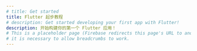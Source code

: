 ```yaml
---
# title: Get started
title: Flutter 起步教程
# description: Get started developing your first app with Flutter!
description: 开始构建你的第一个 Flutter 应用！
# This is a placeholder page (Firebase redirects this page's URL to another);
# it is necessary to allow breadcrumbs to work.
---
```

